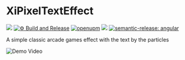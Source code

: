 # XiPixelTextEffect

![](https://img.shields.io/badge/unity-2018.3%20or%20later-green.svg)
[![⚙ Build and Release](https://github.com/hww/XiPixelTextEffect/actions/workflows/ci.yml/badge.svg)](https://github.com/hww/XiPixelTextEffect/actions/workflows/ci.yml)
[![openupm](https://img.shields.io/npm/v/com.hww.xipixeltexteffect?label=openupm&registry_uri=https://package.openupm.com)](https://openupm.com/packages/com.hww.xipixeltexteffect/)
[![](https://img.shields.io/github/license/hww/XiPixelTextEffect.svg)](https://github.com/hww/XiPixelTextEffect/blob/master/LICENSE)
[![semantic-release: angular](https://img.shields.io/badge/semantic--release-angular-e10079?logo=semantic-release)](https://github.com/semantic-release/semantic-release)


A simple classic arcade games effect with the text by the particles

![Demo Video](/Docs/demo-video.gif)
